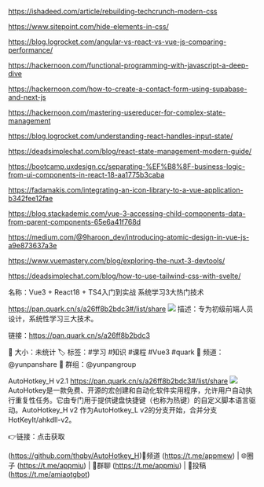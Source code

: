 https://ishadeed.com/article/rebuilding-techcrunch-modern-css

https://www.sitepoint.com/hide-elements-in-css/

https://blog.logrocket.com/angular-vs-react-vs-vue-js-comparing-performance/

https://hackernoon.com/functional-programming-with-javascript-a-deep-dive

https://hackernoon.com/how-to-create-a-contact-form-using-supabase-and-next-js

https://hackernoon.com/mastering-usereducer-for-complex-state-management

https://blog.logrocket.com/understanding-react-handles-input-state/

https://deadsimplechat.com/blog/react-state-management-modern-guide/

https://bootcamp.uxdesign.cc/separating-%EF%B8%8F-business-logic-from-ui-components-in-react-18-aa1775b3caba

https://fadamakis.com/integrating-an-icon-library-to-a-vue-application-b342fee12fae

https://blog.stackademic.com/vue-3-accessing-child-components-data-from-parent-components-65e6a41f768d

https://medium.com/@9haroon_dev/introducing-atomic-design-in-vue-js-a9e873637a3e

https://www.vuemastery.com/blog/exploring-the-nuxt-3-devtools/

https://deadsimplechat.com/blog/how-to-use-tailwind-css-with-svelte/



名称：Vue3 + React18 + TS4入门到实战 系统学习3大热门技术

https://pan.quark.cn/s/a26ff8b2bdc3#/list/share
![](Pasted%20image%2020230927194719.png)
描述：专为初级前端人员设计，系统性学习三大技术。

链接：https://pan.quark.cn/s/a26ff8b2bdc3

📁 大小：未统计
🏷 标签：#学习 #知识 #课程 #Vue3 #quark
📢 频道：@yunpanshare
👥 群组：@yunpangroup


AutoHotkey_H v2.1
https://pan.quark.cn/s/a26ff8b2bdc3#/list/share
![](Pasted%20image%2020230927201929.png)
AutoHotkey是一款免费、开源的宏创建和自动化软件实用程序，允许用户自动执行重复性任务。它由专门用于提供键盘快捷键（也称为热键）的自定义脚本语言驱动。AutoHotkey_H v2 作为AutoHotkey_L v2的分支开始，合并分支HotKeyIt/ahkdll-v2。

👉链接：点击获取

 (https://github.com/thqby/AutoHotkey_H)💬频道 (https://t.me/appmew) | 🌐圈子 (https://t.me/appmiu) | 🌊群聊 (https://t.me/appmiu) | 📮投稿 (https://t.me/amiaotgbot)

